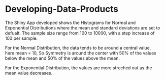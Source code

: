 # Developing-Data-Products

The Shiny App developed shows the Histograms for Normal and Exponential Distributions where the mean and standard deviations are set to defualt. The sample size range from 100 to 10000, with a step increase of 100 per sample. 

For the Normal Distribution, the data tends to be around a central value, here mean = 10, So Symmetry is around the center with 50% of the values below the mean and 50% of the values above the mean.

For the Exponential Distribution, the values are more streched out as the mean value decreases.
